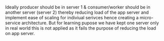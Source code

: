 Ideally producer should be in server 1 & consumer/worker should be in another server (server 2) thereby reducing load of the app server and implement ease of scaling for indiviual serivces hence creating a micro-service architecture.
But for learning pupose we have kept one server only in real world this is not applied as it fails the purpose of reducing the load on app server.
